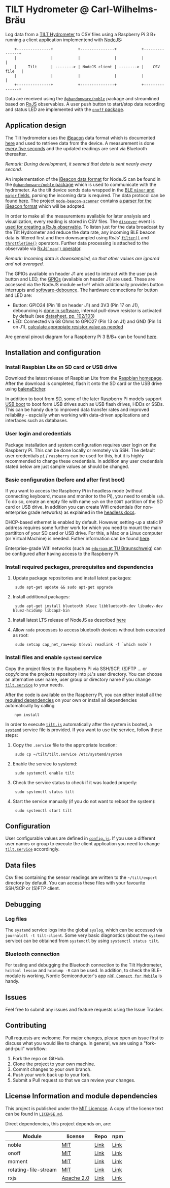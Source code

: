 # TILT Hydrometer @ Carl-Wilhelms-Bräu

Log data from a [TILT Hydrometer](https://tilthydrometer.com/) to CSV files using a Raspberry Pi 3 B+ running a client application implementend with [NodeJS](https://nodejs.org/en/):


        +---------------+           +---------------+           +---------------+
        |               |           |               |           |               |
        |     Tilt      | --------> | NodeJS client | --------> |    CSV file   |
        |               |           |               |           |               |
        +---------------+           +---------------+           +---------------+


Data are received using the [`@abandonware/noble`](https://github.com/abandonware/noble) package and streamlined based on [RxJS](https://rxjs.dev/) observables. A user push button to start/stop data recording and status LED are implemented with the [`onoff` package](https://github.com/fivdi/onoff).

## Application design

The Tilt hydrometer uses the [iBeacon](https://en.wikipedia.org/wiki/IBeacon) data format which is documented [here](https://kvurd.com/blog/tilt-hydrometer-ibeacon-data-format/) and used to retrieve data from the device. A measurement is done [every five seconds](https://tilthydrometer.com/pages/faqs) and the updated readings are sent via Bluetooth thereafter.

_Remark: During development, it seemed that data is sent nearly every second._

An implementation of the [iBeacon data format](https://en.wikipedia.org/wiki/IBeacon#Technical_details) for NodeJS can be found in the [`@abandonware/noble` package](https://github.com/abandonware/noble) which is used to communicate with the hydrometer. As the tilt device sends data wrapped in the [BLE `minor` and `major` fields](https://os.mbed.com/blog/entry/BLE-Beacons-URIBeacon-AltBeacons-iBeacon/), parsing the incoming data is required. The data protocol can be found [here](https://kvurd.com/blog/tilt-hydrometer-ibeacon-data-format/). The project [`node-beacon-scanner`](https://github.com/ansgomez/node-beacon-scanner) contains [a parser for the iBeacon format](https://github.com/ansgomez/node-beacon-scanner/blob/master/lib/parser-ibeacon.js) which will be adopted.

In order to make all the measuremtens available for later analysis and visualization, every reading is stored in CSV files. The [`discover`](https://github.com/abandonware/noble#event-peripheral-discovered) event is [used for creating a RxJs observable](https://rxjs.dev/api/index/function/fromEvent). To listen just for the data broadcast by the Tilt Hydrometer and reduce the data rate, any incoming BLE beacon data is filtered first and then downsampled using RxJs' [`filter()`](https://rxjs.dev/api/operators/filter) and [`throttleTime()`](https://rxjs.dev/api/operators/throttleTime) operators. Further data processing is attached to the observable via [RxJs' `map()` operator](https://rxjs.dev/api/operators/map).

_Remark: Incoming data is downsampled, so that other values are ignored and not averaged._

The GPIOs available on header J1 are used to interact with the user push button and LED, the [GPIOs](https://www.raspberrypi.org/documentation/usage/gpio/) (available on header J1) are used. These are accessed via the NodeJS module `onfoff` which additionally provides button interrupts and [software-debounce](https://www.npmjs.com/package/onoff#debouncing-buttons). The hardware connections for button and LED are:

- Button: GPIO24 (Pin 18 on header J1) and 3V3 (Pin 17 on J1), debouncing is [done in software](https://github.com/fivdi/onoff#debouncing-buttons), internal pull-down resistor is activated by default (see [datasheet, pp. 102/103](http://www.farnell.com/datasheets/1521578.pdf))
- LED: Connected via 68 Ohms to GPIO27 (Pin 13 on J1) and GND (Pin 14 on J1), [calculate appropiate resistor value as needed](https://www.kitronik.co.uk/blog/led-resistor-value-calculator/)

Are general pinout diagram for a Raspberry Pi 3 B/B+ can be found [here](https://pinout.xyz/).



## Installation and configuration

### Install Raspbian Lite on SD card or USB drive

Download the latest release of Raspbian Lite from the [Raspbian homepage](https://www.raspberrypi.org/downloads/raspbian/). After the download is completed, flash it onto the SD card or the USB drive using [balenaEtcher](https://www.balena.io/etcher/).

In addition to boot from SD, some of the later Raspberry Pi models support [USB boot](https://www.raspberrypi.org/documentation/hardware/raspberrypi/bootmodes/msd.md) to boot form USB drives such as USB flash drives, HDDs or SSDs. This can be handy due to improved data transfer rates and improved reliability - espcially when working with data-driven applications and interfaces such as databases.

### User login and credentials

Package installation and system configuration requires user login on the Raspberry Pi. This can be done locally or remotely via SSH. The default user credentials `pi` / `raspberry` can be used for this, but it is highly recommended to change these credentials. In addition any user credentials stated below are just sample values an should be changed.

### Basic configuration (before and after first boot)

If you want to access the Raspberry Pi in headless mode (without connecting keyboard, mouse and monitor to the Pi), you need to enable `ssh`. To do so, create an empty file with name `ssh` on the `BOOT` partition of the SD card or USB drive. In addition you can create Wifi credentials (for non-enterprise grade networks) as explained in the [headless docs](https://www.raspberrypi.org/documentation/configuration/wireless/headless.md).

DHCP-based ethernet is enabled by default. However, setting-up a static IP address requires some further work for which you need to mount the main partititon of your SD card or USB drive. For this, a Mac or a Linux computer (or Virtual Machine) is needed. Futher information can be found [here](https://howtoraspberrypi.com/how-to-raspberry-pi-headless-setup/).

Enterprise-grade Wifi networks (such as [`eduroam` at TU Braunschweig](https://doku.rz.tu-bs.de/doku.php?id=netz:wlan:wlan_einrichten_linux)) can be configured after having access to the Raspberry Pi.

### Install required packages, prerequisites and dependencies

1. Update package repositories and install latest packages:

        sudo apt-get update && sudo apt-get upgrade

1. Install additional packages:

        sudo apt-get install bluetooth bluez libbluetooth-dev libudev-dev bluez-hcidump libcap2-bin

1. Install latest LTS release of NodeJS as described [here](https://github.com/nodesource/distributions#installation-instructions)

1. Allow `node` processes to access bluetooth devices without bein executed as root:

        sudo setcap cap_net_raw+eip $(eval readlink -f `which node`)

### Install files and enable `systemd` service

Copy the project files to the Raspberry Pi via SSH/SCP, (S)FTP ... or copy/clone the projects repository into `pi`'s user directory. You can choose an alternative user name, user group or directory name if you change [`tilt.service`](tilt.service) to your needs.

After the code is available on the Raspberry Pi, you can either install all the [required dependencies](license-information-and-module-dependencies) on your own or install all dependencies automatically by calling

        npm install

In order to execute [`tilt.js`](tilt.js) automatically after the system is booted, a [`systemd`](https://en.wikipedia.org/wiki/Systemd) service file is provided. If you want to use the service, follow these steps:

1. Copy the `.service` file to the appropriate location:

        sudo cp ~/tilt/tilt.service /etc/systemd/system

1. Enable the service to systemd:

        sudo systemctl enable tilt

1. Check the service status to check if it was loaded properly:

        sudo systemctl status tilt

1. Start the service manually (if you do not want to reboot the system):

        sudo systemctl start tilt

## Configuration

User configurable values are defined in [`config.js`](config.js). If you use a different user names or group to execute the client application you need to change [`tilt.service`](tilt.service) accordingly.

## Data files

Csv files containing the sensor readings are written to the `~/tilt/export` directory by default. You can access these files with your favourite SSH/SCP or (S)FTP client.

## Debugging

### Log files

The `systemd` service logs into the global `syslog`, which can be accessed via `journalctl -t tilt-client`. Some very basic diagnostics (about the `systemd` service) can be obtained from `systemctl` by using `systemctl status tilt`.

### Bluetooth connection

For testing and debugging the Bluetooth connection to the Tilt Hydrometer, `hcitool lescan` and `hcidump -R` can be used. In addition, to check the BLE-module is working, Nordic Semiconductor's app [`nRF Connect for Mobile`](https://play.google.com/store/apps/details?id=no.nordicsemi.android.mcp) is handy.

## Issues

Feel free to submit any issues and feature requests using the Issue Tracker.

## Contributing

Pull requests are welcome. For major changes, please open an issue first to discuss what you would like to change. In general, we are using a "fork-and-pull" workflow:

1. Fork the repo on GitHub.
1. Clone the project to your own machine.
1. Commit changes to your own branch.
1. Push your work back up to your fork.
1. Submit a Pull request so that we can review your changes.

## License Information and module dependencies

This project is published under the [MIT Licencse](https://choosealicense.com/licenses/mit/). A copy of the license text can be found in [`LICENSE.md`](LICENSE.md).

Direct dependencies, this project depends on, are:

| Module               | license                                                       | Repo                                                    | npm                                                        |
| -------------------- | ------------------------------------------------------------- | ------------------------------------------------------- | ---------------------------------------------------------- |
| noble                | [MIT](https://choosealicense.com/licenses/mit/)               | [Link](https://github.com/abandonware/noble)            | [Link](https://www.npmjs.com/package/@abandonware/noble)   |
| onoff                | [MIT](https://choosealicense.com/licenses/mit/)               | [Link](https://github.com/fivdi/onoff)                  | [Link](https://www.npmjs.com/package/onoff)                |
| moment               | [MIT](https://choosealicense.com/licenses/mit/)               | [Link](https://github.com/moment/moment)                | [Link](https://www.npmjs.com/package/moment)               |
| rotating-file-stream | [MIT](https://choosealicense.com/licenses/mit/)               | [Link](https://github.com/iccicci/rotating-file-stream) | [Link](https://www.npmjs.com/package/rotating-file-stream) |
| rxjs                 | [Apache 2.0](https://choosealicense.com/licenses/apache-2.0/) | [Link](https://github.com/ReactiveX/rxjs)               | [Link](https://www.npmjs.com/package/rxjs)                 |
